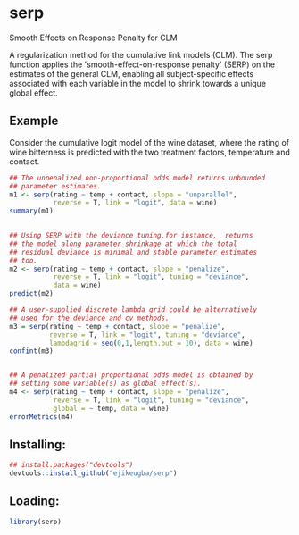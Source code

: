 # serp
Smooth Effects on Response Penalty for CLM

A regularization method for the cumulative link models (CLM). 
The serp function applies the 'smooth-effect-on-response penalty' 
(SERP) on the estimates of the general CLM, enabling all 
subject-specific effects associated with each variable in 
the model to shrink towards a unique global effect.

## Example
Consider the cumulative logit model of the wine dataset,
where the rating of wine bitterness is predicted with 
the two treatment factors, temperature and contact. 

```R
## The unpenalized non-proportional odds model returns unbounded
## parameter estimates.
m1 <- serp(rating ~ temp + contact, slope = "unparallel",
           reverse = T, link = "logit", data = wine)
summary(m1)
 

## Using SERP with the deviance tuning,for instance,  returns 
## the model along parameter shrinkage at which the total 
## residual deviance is minimal and stable parameter estimates 
## too.
m2 <- serp(rating ~ temp + contact, slope = "penalize",
           reverse = T, link = "logit", tuning = "deviance",
           data = wine)
predict(m2)

## A user-supplied discrete lambda grid could be alternatively
## used for the deviance and cv methods.
m3 = serp(rating ~ temp + contact, slope = "penalize",
          reverse = T, link = "logit", tuning = "deviance",
          lambdagrid = seq(0,1,length.out = 10), data = wine)
confint(m3)


## A penalized partial proportional odds model is obtained by
## setting some variable(s) as global effect(s).
m4 <- serp(rating ~ temp + contact, slope = "penalize",
           reverse = T, link = "logit", tuning = "deviance",
           global = ~ temp, data = wine)
errorMetrics(m4)
```

## Installing:
```R
## install.packages("devtools")
devtools::install_github("ejikeugba/serp")
```

## Loading:
```R
library(serp)
